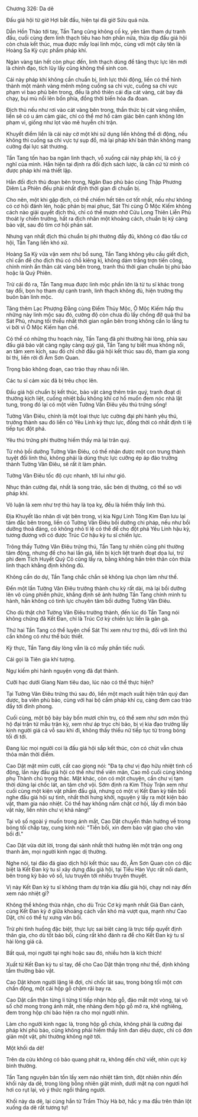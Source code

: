 




Chương 326: Da dê


Đấu giá hội từ giờ Hợi bắt đầu, hiện tại đã giờ Sửu quá nửa.

Dẫn Hồn Thảo tới tay, Tần Tang cũng không cố kỵ, yên tâm tham dự tranh đấu, cuối cùng đem linh thạch tiêu hao hơn phân nửa, thừa dịp đấu giá hội còn chưa kết thúc, mua được mấy loại linh mộc, cùng với một cây tên là Hoàng Sa Kỳ cực phẩm pháp khí.

Ngàn vàng tán hết còn phục đến, linh thạch dùng để tăng thực lực lên mới là chính đạo, tích lũy lấy cũng không thể sinh con.

Cái này pháp khí không cần chuẩn bị, linh lực thôi động, liền có thể hình thành một mảnh vàng mênh mông cuồng sa chi vực, cuồng sa chi vực phạm vi bao phủ bên trong, đều là phô thiên cái địa cát vàng, cát bay đá chạy, bụi mù nổi lên bốn phía, đồng thời biến hóa đa đoan.

Địch thủ nếu như rơi vào cát vàng bên trong, thần thức bị cát vàng nhiễm, liền sẽ có u ám cảm giác, chỉ có thể mơ hồ cảm giác bên cạnh không lớn phạm vi, giống như lọt vào mê huyễn chi trận.

Khuyết điểm liền là cái này cờ một khi sử dụng liền không thể di động, nếu không thì cuồng sa chi vực tự sụp đổ, mà lại pháp khí bản thân không mang cường đại lực sát thương.

Tần Tang tốn hao ba ngàn linh thạch, vỗ xuống cái này pháp khí, là có ý nghĩ của mình. Hắn hiện tại định ra đối địch sách lược, là căn cứ từ mình có được pháp khí mà thiết lập.

Hắn đối địch thủ đoạn bên trong, Ngân Đao phù bảo cùng Thập Phương Diêm La Phiên đều phải nhất định thời gian đi chuẩn bị.

Cho nên, một khi gặp địch, có thể chiếm hết tiên cơ tốt nhất, nếu như không có cơ hội đánh lén, hoặc phản bị mai phục, Sát Thi cùng Ô Mộc Kiếm không cách nào giải quyết địch thủ, chỉ có thể mượn nhờ Cửu Long Thiên Liễn Phù thoát ly chiến trường, hất ra địch nhân một khoảng cách, chuẩn bị kỹ càng bảo vật, sau đó tìm cơ hội phản sát.

Nhưng vạn nhất địch thủ chuẩn bị phi thường đầy đủ, không có đào tẩu cơ hội, Tần Tang liền khó xử.

Hoàng Sa Kỳ vừa vặn xem như bổ sung, Tần Tang không yêu cầu giết địch, chỉ cần để cho địch thủ có chỗ kiêng kị, không dám trắng trợn tiến công, chính mình ẩn thân cát vàng bên trong, tranh thủ thời gian chuẩn bị phù bảo hoặc là Quỷ Phiên.

Trừ cái đó ra, Tần Tang mua được linh mộc phần lớn là từ tu sĩ khác trong tay đổi, bọn họ tham dự cạnh tranh, linh thạch không đủ, hiện trường thụ buôn bán linh mộc.

Tăng thêm Lạc Phượng Đằng cùng Điểm Thủy Mộc, Ô Mộc Kiếm hấp thu những này linh mộc sau đó, cường độ còn chưa đủ lấy chống đỡ quả thứ ba Sát Phù, nhưng tối thiểu nhất thời gian ngắn bên trong không cần lo lắng tu vi bởi vì Ô Mộc Kiếm hạn chế.

Có thể có những thu hoạch này, Tần Tang đã phi thường hài lòng, phía sau đấu giá bảo vật càng ngày càng quý giá, Tần Tang tự biết mua không nổi, an tâm xem kịch, sau đó chỉ chờ đấu giá hội kết thúc sau đó, tham gia xong bí thị, liền rời đi Âm Sơn Quan.

Trọng bảo không đoạn, cao trào thay nhau nổi lên.

Các tu sĩ cảm xúc đã bị trêu chọc lên.

Đấu giá hội chuẩn bị kết thúc, bảo vật càng thêm trân quý, tranh đoạt dị thường kịch liệt, cuồng nhiệt bầu không khí cơ hồ muốn đem nóc nhà lật tung, trong đó lại có một viên Tường Vân Điêu yêu thú trứng sống!

Tường Vân Điêu, chính là một loại thực lực cường đại phi hành yêu thú, trưởng thành sau đó liền có Yêu Linh kỳ thực lực, đồng thời có nhất định tỉ lệ tiếp tục đột phá.

Yêu thú trứng phi thường hiếm thấy mà lại trân quý.

Từ nhỏ bồi dưỡng Tường Vân Điêu, có thể nhận được một con trung thành tuyệt đối linh thú, không phải là dùng thực lực cưỡng ép áp đảo trưởng thành Tường Vân Điêu, sẽ rất ít làm phản.

Tường Vân Điêu tốc độ cực nhanh, tới lui như gió.

Nhục thân cường đại, nhất là song trảo, sắc bén dị thường, có thể so với pháp khí.

Vô luận là xem như trợ thủ hay là tọa kỵ, đều là hiếm thấy linh thú.

Địa Khuyết lão nhân di vật bên trong, vị kia Ngự Linh Tông Kim Đan lưu lại tâm đắc bên trong, liền có Tường Vân Điêu bồi dưỡng chi pháp, nếu như bồi dưỡng thoả đáng, có không nhỏ tỉ lệ có thể để cho đột phá Yêu Linh hậu kỳ, tương đương với có được Trúc Cơ hậu kỳ tu sĩ chiến lực.

Trông thấy Tường Vân Điêu trứng thú, Tần Tang tự nhiên cũng phi thường tâm động, nhưng để cho hai lần giá, liền bị kịch liệt tranh đoạt dọa lui, trừ phi đem Tích Huyết Quỷ Cô cũng lấy ra, bằng không hắn trên thân còn thừa linh thạch khẳng định không đủ.

Không cần do dự, Tần Tang chắc chắn sẽ không lựa chọn làm như thế.

Đến một lần Tường Vân Điêu trưởng thành chu kỳ rất dài, mà lại bồi dưỡng lên vô cùng phiền phức, khẳng định sẽ ảnh hưởng Tần Tang chính mình tu hành, hắn không có tinh lực chuyên tâm bồi dưỡng Tường Vân Điêu.

Cho dù thật chờ Tường Vân Điêu trưởng thành, đến lúc đó Tần Tang nói không chừng đã Kết Đan, chỉ là Trúc Cơ kỳ chiến lực liền là gân gà.

Thứ hai Tần Tang có thể luyện chế Sát Thi xem như trợ thủ, đối với linh thú cần không có như thế bức thiết.

Kỳ thực, Tần Tang đáy lòng vẫn là có mấy phần tiếc nuối.

Cái gọi là Tiên gia khí tượng.

Ngự kiếm phi hành nguyện vọng đã đạt thành.

Cưỡi hạc dưới Giang Nam tiêu dao, lúc nào có thể thực hiện?

Tại Tường Vân Điêu trứng thú sau đó, liền một mạch xuất hiện trân quý đan dược, ba viên phù bảo, cùng với hai bộ cấm pháp khí cụ, càng đem cao trào đẩy tới đỉnh phong.

Cuối cùng, một bộ bảy bảy bốn mươi chín trụ, có thể xem như sơn môn thủ hộ đại trận tử mẫu trận kỳ, xem như áp trục chi bảo, bị vị kia đạo trưởng lấy kinh người giá cả vỗ sau khi đi, không thấy thiếu nữ tiếp tục từ trong bóng tối đi tới.

Đang lúc mọi người coi là đấu giá hội sắp kết thúc, còn có chút vẫn chưa thỏa mãn thời điểm.

Cao Dật mặt mỉm cười, cất cao giọng nói: "Đa tạ chư vị đạo hữu nhiệt tình cổ động, lần này đấu giá hội có thể như thế viên mãn, Cao mỗ cuối cùng không phụ Thành chủ trọng thác. Mặt khác, còn có một chuyện, cần chư vị tạm thời dừng lại chốc lát, an tâm chớ vội. Sớm định ra Kim Thủy Trận xem như cuối cùng một kiện vật phẩm đấu giá, nhưng có một vị Kết Đan kỳ tiền bối nghe đấu giá hội sự tình, nhất thời hưng khởi, nguyện ý lấy ra một kiện bảo vật, tham gia náo nhiệt. Có thể hay không nắm chặt cơ hội, lấy đi món bảo vật này, liền nhìn chư vị khả năng!"

Tại vô số ngoài ý muốn trong ánh mắt, Cao Dật chuyển thân hướng về trong bóng tối chắp tay, cung kính nói: "Tiền bối, xin đem bảo vật giao cho vãn bối đi."

Cao Dật vừa dứt lời, trong đại sảnh nhất thời hướng lên một trận ong ong thanh âm, mọi người kinh ngạc dị thường.

Nghe nói, tại đảo đá giao dịch hội kết thúc sau đó, Âm Sơn Quan còn có đặc biệt là Kết Đan kỳ tu sĩ xây dựng đấu giá hội, tại Tiểu Hàn Vực rất nổi danh, bên trong kỳ bảo vô số, lưu truyền tới nhiều truyền thuyết.

Vị này Kết Đan kỳ tu sĩ không tham dự trận kia đấu giá hội, chạy nơi này đến xem náo nhiệt gì?

Không thể không thừa nhận, cho dù Trúc Cơ kỳ mạnh nhất Giả Đan cảnh, cùng Kết Đan kỳ ở giữa khoảng cách vẫn khó mà vượt qua, mạnh như Cao Dật, chỉ có thể tự xưng vãn bối.

Trừ phi tình huống đặc biệt, thực lực sai biệt càng là trực tiếp quyết định thân gia, cho dù tốt bảo bối, cũng rất khó đánh ra để cho Kết Đan kỳ tu sĩ hài lòng giá cả.

Bất quá, mọi người tại nghi hoặc sau đó, nhiều hơn là kích thích!

Xuất từ Kết Đan kỳ tu sĩ tay, để cho Cao Dật thận trọng như thế, định không tầm thường bảo vật.

Cao Dật khom người lặng lẽ đợi, chỉ chốc lát sau, trong bóng tối một cơn chấn động, một cái hộp gỗ chậm rãi bay ra.

Cao Dật cẩn thận từng li từng tí tiếp nhận hộp gỗ, đảo mắt một vòng, tại vô số chờ mong trong ánh mắt, nhẹ nhàng đem hộp gỗ mở ra, khẽ nghiêng, đem trong hộp chi bảo hiện ra cho mọi người nhìn.

Làm cho người kinh ngạc là, trong hộp gỗ chứa, không phải là cường đại pháp khí phù bảo, cũng không phải hiếm thấy linh đan diệu dược, chỉ có đơn giản một vật, phi thường không ngờ tới.

Một khối da dê!

Trên da cừu không có bảo quang phát ra, không đến chữ viết, nhìn cực kỳ bình thường.

Tần Tang nguyên bản tồn lấy xem náo nhiệt tâm tính, đột nhiên nhìn đến khối này da dê, trong lòng bỗng nhiên giật mình, dưới mặt nạ con ngươi hơi hơi co rụt lại, vô ý thức ngồi thẳng người.

Khối này da dê, lại cùng hắn từ Trầm Thủy Hà bờ, hắc y ma đầu trên thân lột xuống da dê rất tương tự!





